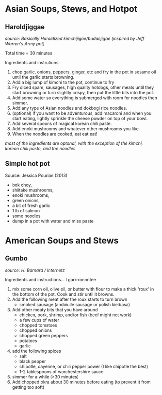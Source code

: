 Asian Soups, Stews, and Hotpot
==============================

Haroldjiggae
------------
_source: Basically Haroldized kimchijigae/budaejigae (inspired by Jeff Warren's Army pot)_

Total time = 30 minutes

Ingredients and instrutions:
1. chop garlic, onions, peppers, ginger, etc and fry in the pot in sesame oil until the garlic starts browning.
2. Add a big lump of kimchi to the pot, continue to fry
3. Fry diced spam, sausages, high quality hotdogs, other meats until they start browning or turn slightly crispy, then put the little bits into the pot.
4. Add some water so everything is submerged with room for noodles then simmer.
5. Add any type of Asian noodles and dokbogi rice noodles.
6. (optional) If you want to be adventurous, add macaroni and when you start eating, lightly sprinkle the cheese powder on top of your bowl.
7. Add several spoons of magical korean chili paste.
8. Add enoki mushrooms and whatever other mushrooms you like. 
9. When the noodles are cooked, eat eat eat!

*most of the ingredients are optonal, with the exception of the kimchi, korean chili paste, and the noodles.*


Simple hot pot
--------------
Source: Jessica Pourian (2013)

- bok choy, 
- shiitake mushrooms, 
- enoki mushrooms, 
- green onions, 
- a bit of fresh garlic 
- 1 lb of salmon 
- some noodles 
- dump in a pot with water and miso paste

American Soups and Stews
========================

Gumbo 
---------
*source: H. Barnard / Internetz*

Ingredients and instructions... I garrrronnntee
1. mix some corn oil, olive oil, or butter with flour to make a thick 'roux' in the bottom of the pot.  Cook and stir until it browns.
2. Add the following meat after the roux starts to turn brown
    - smoked sausage (andoiulle sausage or polish kielbasa)
3. Add other meaty bits that you have around
    - chicken, pork, shrimp, and/or fish (beef might not work)
    - a few cups of water
    - chopped tomatoes
    - chopped onions
    - chopped green peppers
    - potatoes
    - garlic
4. add the following spices
    - salt
    - black pepper
    - chipotle, cayenne, or chili pepper power (I like chipotle the best)
    - 1-2 tablespoons of worchestershire sauce
5. simmer for a while (>30 minutes)
6. Add chopped okra about 30 minutes before eating (to prevent it from getting too soft)

